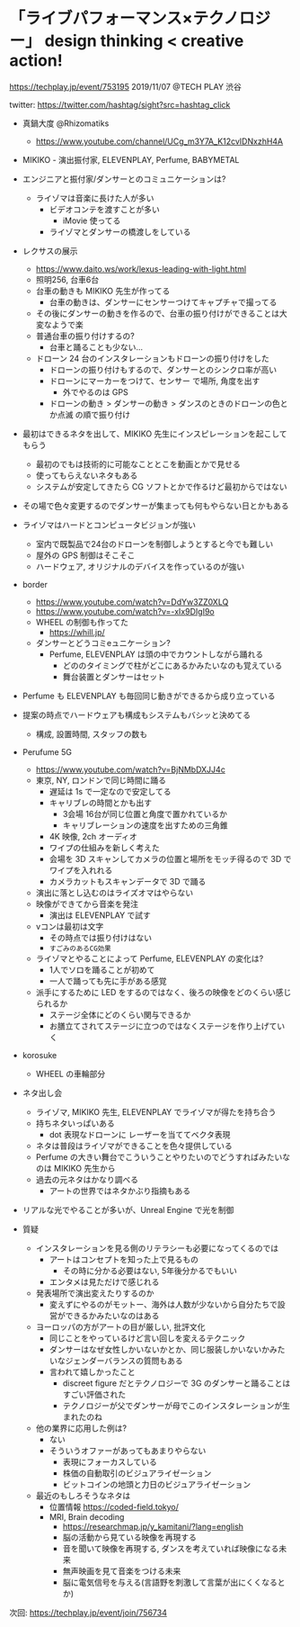 # 「ライブパフォーマンス×テクノロジー」 design thinking < creative action!

https://techplay.jp/event/753195
2019/11/07 @TECH PLAY 渋谷

twitter: https://twitter.com/hashtag/sight?src=hashtag_click



- 真鍋大度 @Rhizomatiks
    - https://www.youtube.com/channel/UCg_m3Y7A_K12cvIDNxzhH4A
- MIKIKO - 演出振付家, ELEVENPLAY, Perfume, BABYMETAL

- エンジニアと振付家/ダンサーとのコミュニケーションは?
    - ライゾマは音楽に長けた人が多い
        - ビデオコンテを渡すことが多い
            -  iMovie 使ってる
        - ライゾマとダンサーの橋渡しをしている
- レクサスの展示
    - https://www.daito.ws/work/lexus-leading-with-light.html
    - 照明256, 台車6台
    - 台車の動きも MIKIKO 先生が作ってる
        - 台車の動きは、ダンサーにセンサーつけてキャプチャで撮ってる
    - その後にダンサーの動きを作るので、台車の振り付けができることは大変なようで楽
    - 普通台車の振り付けするの?
        - 台車と踊ることも少ない...
    - ドローン 24 台のインスタレーションもドローンの振り付けをした
        - ドローンの振り付けもするので、ダンサーとのシンクロ率が高い
        - ドローンにマーカーをつけて、センサー で場所, 角度を出す
            - 外でやるのは GPS
        - ドローンの動き > ダンサーの動き > ダンスのときのドローンの色とか点滅 の順で振り付け
- 最初はできるネタを出して、MIKIKO 先生にインスピレーションを起こしてもらう
    - 最初のでもは技術的に可能なこととこを動画とかで見せる
    - 使ってもらえないネタもある
    - システムが安定してきたら CG ソフトとかで作るけど最初からではない
- その場で色々変更するのでダンサーが集まっても何もやらない日とかもある
- ライゾマはハードとコンピュータビジョンが強い
    - 室内で既製品で24台のドローンを制御しようとすると今でも難しい
    - 屋外の GPS 制御はそこそこ
    - ハードウェア, オリジナルのデバイスを作っているのが強い
- border
    - https://www.youtube.com/watch?v=DdYw3ZZ0XLQ
    - https://www.youtube.com/watch?v=-xIx9DIgI9o
    - WHEEL の制御も作ってた
        - https://whill.jp/
    - ダンサーとどうコミeュニケーション?
        - Perfume, ELEVENPLAY は頭の中でカウントしながら踊れる
            - どののタイミングで柱がどこにあるかみたいなのも覚えている
            - 舞台装置とダンサーはセット
- Perfume も ELEVENPLAY も毎回同じ動きができるから成り立っている
- 提案の時点でハードウェアも構成もシステムもバシッと決めてる 
    - 構成, 設置時間, スタッフの数も

- Perufume 5G
    - https://www.youtube.com/watch?v=BjNMbDXJJ4c
    - 東京, NY, ロンドンで同じ時間に踊る
        - 遅延は 1s で一定なので安定してる
        - キャリブレの時間とかも出す
            - 3会場 16台が同じ位置と角度で置かれているか
            - キャリブレーションの速度を出すための三角錐
        - 4K 映像, 2ch オーディオ
        - ワイプの仕組みを新しく考えた
        - 会場を 3D スキャンしてカメラの位置と場所をモッチ得るので 3D でワイプを入れれる
        - カメラカットもスキャンデータで 3D で踊る
    - 演出に落とし込むのはライズオマはやらない
    - 映像ができてから音楽を発注
        - 演出は ELEVENPLAY で試す
    - vコンは最初は文字
        - その時点では振り付けはない
        - `すごみのあるCG効果`
    - ライゾマとやることによって Perfume, ELEVENPLAY の変化は?
        - 1人でソロを踊ることが初めて
        - 一人で踊っても先に手がある感覚
    - 派手にするために LED をするのではなく、後ろの映像をどのくらい感じられるか
        - ステージ全体にどのくらい関与できるか
        - お膳立てされてステージに立つのではなくステージを作り上げていく

- korosuke
    - WHEEL の車輪部分
- ネタ出し会
    - ライゾマ, MIKIKO 先生, ELEVENPLAY でライゾマが得たを持ち合う
    - 持ちネタいっぱいある
        - dot 表現なドローンに レーザーを当ててベクタ表現
    - ネタは普段はライゾマができることを色々提供している
    - Perfume の大きい舞台でこういうことやりたいのでどうすればみたいなのは MIKIKO 先生から
    - 過去の元ネタはかなり調べる
        - アートの世界ではネタかぶり指摘もある
- リアルな光でやることが多いが、Unreal Engine で光を制御

- 質疑
    - インスタレーションを見る側のリテラシーも必要になってくるのでは
        - アートはコンセプトを知った上で見るもの
            - その時に分かる必要はない, 5年後分かるでもいい
        - エンタメは見ただけで感じれる
    - 発表場所で演出変えたりするのか
        - 変えずにやるのがモットー、海外は人数が少ないから自分たちで設営ができるかみたいなのはある
    - ヨーロッパの方がアートの目が厳しい, 批評文化
        - 同じことをやっているけど言い回しを変えるテクニック
        - ダンサーはなぜ女性しかいないかとか、同じ服装しかいないかみたいなジェンダーバランスの質問もある
        - 言われて嬉しかったこと
            - discreet figure だとテクノロジーで 3G のダンサーと踊ることはすごい評価された
            - テクノロジーが父でダンサーが母でこのインスタレーションが生まれたのね
    - 他の業界に応用した例は?
        - ない
        - そういうオファーがあってもあまりやらない
            - 表現にフォーカスしている
            - 株価の自動取引のビジュアライゼーション
            - ビットコインの地頭と力日のビジュアライゼーション
    - 最近のもしろそうなネタは
        - 位置情報 https://coded-field.tokyo/
        - MRI, Brain decoding
            - https://researchmap.jp/y_kamitani/?lang=english
            - 脳の活動から見ている映像を再現する
            - 音を聞いて映像を再現する, ダンスを考えていれば映像になる未来
            - 無声映画を見て音楽をつける未来
            - 脳に電気信号を与える(言語野を刺激して言葉が出にくくなるとか)

次回: https://techplay.jp/event/join/756734
